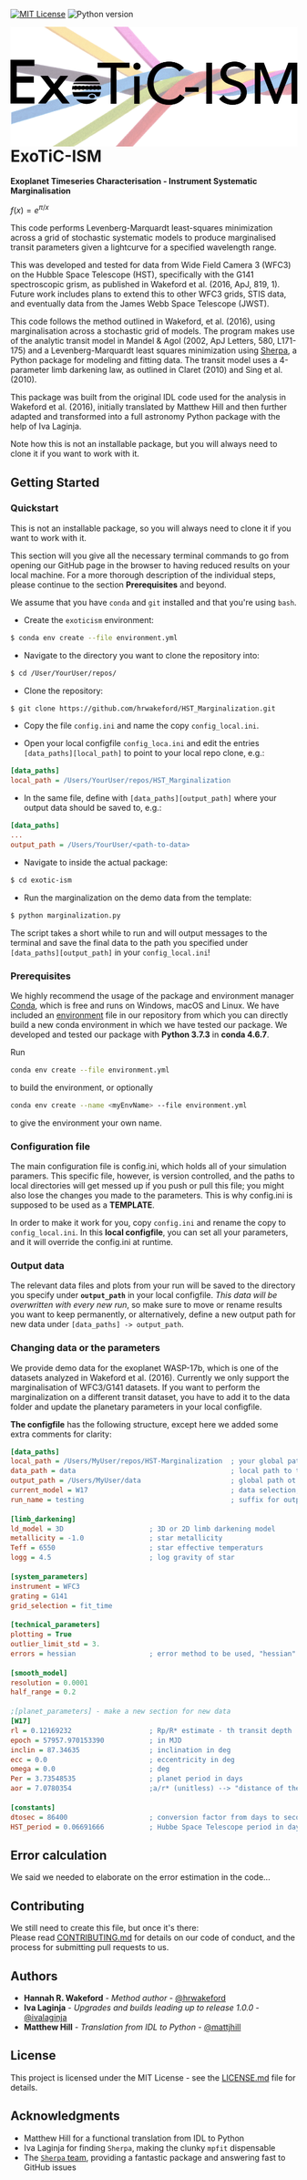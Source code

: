 <!-- PROJECT SHIELDS -->
[![MIT License][license-shield]][license-url]
![Python version][python-version-url]

<img src="logo.png" align="left" />

# ExoTiC-ISM
**Exoplanet Timeseries Characterisation - Instrument Systematic Marginalisation**

$f(x) = e^{\pi/x}$

This code performs Levenberg-Marquardt least-squares minimization across a grid of stochastic systematic models to produce marginalised transit parameters given a lightcurve for a specified wavelength range.

This was developed and tested for data from Wide Field Camera 3 (WFC3) on the Hubble Space Telescope (HST), specifically with the G141 spectroscopic grism, as published in Wakeford et al. (2016, ApJ, 819, 1). Future work includes plans to extend this to other WFC3 grids, STIS data, and eventually data from the James Webb Space Telescope (JWST).

This code follows the method outlined in Wakeford, et al. (2016), using marginalisation across a stochastic grid of models. The program makes use of the analytic transit model in Mandel & Agol (2002, ApJ Letters, 580, L171-175) and a Levenberg-Marquardt least squares minimization using [Sherpa](https://sherpa.readthedocs.io/en/latest/), a Python package for modeling and fitting data. The transit model uses a 4-parameter limb darkening law, as outlined in Claret (2010) and Sing et al. (2010).

This package was built from the original IDL code used for the analysis in Wakeford et al. (2016), initially translated by Matthew Hill and then further adapted and transformed into a full astronomy Python package with the help of Iva Laginja.

Note how this is not an installable package, but you will  always need to clone it if you want to work with it.

## Getting Started

###  Quickstart

This is not an installable package, so you will  always need to clone it if you want to work with it.

This section will you give all the necessary terminal commands to go from opening our GitHub page in the browser to having 
reduced results on your local machine. For a more thorough description of the individual steps, please continue to the section 
**Prerequisites** and beyond.

We assume that you have `conda` and `git` installed and that you're using `bash`.

- Create the `exoticism` environment:  
```bash
$ conda env create --file environment.yml
```

- Navigate to the directory you want to clone the repository  into:  
```bash
$ cd /User/YourUser/repos/
```

- Clone the repository:  
```bash
$ git clone https://github.com/hrwakeford/HST_Marginalization.git
```

- Copy the file `config.ini` and name the copy `config_local.ini`.

- Open your local configfile `config_loca.ini` and edit the entries `[data_paths][local_path]` to point to your local repo clone, e.g.:  
```ini
[data_paths]
local_path = /Users/YourUser/repos/HST_Marginalization
```

- In the same file, define with `[data_paths][output_path]` where your output data should be saved to, e.g.:  
```ini
[data_paths]
...
output_path = /Users/YourUser/<path-to-data>
```

- Navigate to inside the actual package:  
```bash
$ cd exotic-ism
```

- Run the marginalization on the demo data from the template:  
```bash
$ python marginalization.py
```

The script takes a short while to run and will output messages to the terminal and save the final data to the path you 
specified under `[data_paths][output_path]` in your `config_local.ini`!

### Prerequisites

We highly recommend the usage of the package and environment manager [Conda](https://docs.conda.io/projects/conda/en/latest/index.html), 
which is free and runs on Windows, macOS and Linux. We have included an [environment](environment.yml) file in our repository 
from which you can directly build a new conda environment in which we have tested our package. We developed and tested our 
 package with **Python 3.7.3** in **conda 4.6.7**. 
 
 Run

```bash
conda env create --file environment.yml
```

to build the environment, or optionally

```bash
conda env create --name <myEnvName> --file environment.yml
```

to give the environment your own name.

### Configuration file

The main configuration file is config.ini, which holds all of your simulation paramers. This specific file,
however, is version controlled, and the paths to local directories will get messed up if you push or pull this
file; you might also lose the changes you made to the parameters. This is why config.ini is supposed to be used as a **TEMPLATE**.

In order to make it work for you, copy `config.ini` and rename the copy to `config_local.ini`. In this **local configfile**, 
you can set all your parameters, and it will override the config.ini at runtime.

### Output data

The relevant data files and plots from your run will be saved to the directory you specify under **`output_path`** in your 
local configfile. *This data will be overwritten with every new run*, so make sure to move  or rename results you want to 
keep permanently, or alternatively, define a new output path for new data under `[data_paths] -> output_path`.

### Changing data or the parameters

We provide demo data for the exoplanet WASP-17b, which is one of the datasets analyzed in Wakeford et al. (2016).
Currently we only support the marginalisation of WFC3/G141 datasets. If you want to perform the marginalization on a different 
transit dataset, you have to add it to the data folder and update the planetary parameters in your local configfile.

**The configfile** has the following structure, except here we added some extra comments for clarity:
```ini
[data_paths]
local_path = /Users/MyUser/repos/HST-Marginalization  ; your global path to the repo clone
data_path = data                                      ; local path to the input data
output_path = /Users/MyUser/data                      ; global path ot the output directory 
current_model = W17                                   ; data selection; refers to section in configfile
run_name = testing                                    ; suffix for output data

[limb_darkening]
ld_model = 3D                     ; 3D or 2D limb darkening model
metallicity = -1.0                ; star metallicity
Teff = 6550                       ; star effective temperaturs
logg = 4.5                        ; log gravity of star

[system_parameters]
instrument = WFC3
grating = G141
grid_selection = fit_time

[technical_parameters]
plotting = True
outlier_limit_std = 3.
errors = hessian                  ; error method to be used, "hessian" or "confidence"

[smooth_model]
resolution = 0.0001
half_range = 0.2

;[planet_parameters] - make a new section for new data
[W17]
rl = 0.12169232                   ; Rp/R* estimate - th transit depth
epoch = 57957.970153390           ; in MJD
inclin = 87.34635                 ; inclination in deg
ecc = 0.0                         ; eccentricity in deg
omega = 0.0                       ; deg
Per = 3.73548535                  ; planet period in days
aor = 7.0780354                   ;a/r* (unitless) --> "distance of the planet from the star (meters)/stellar radius (meters)"

[constants]
dtosec = 86400                    ; conversion factor from days to seconds
HST_period = 0.06691666           ; Hubbe Space Telescope period in days
```

## Error calculation

We said we needed to elaborate on the error estimation in the code...

## Contributing

We still need to create this file, but once it's there:  
Please read [CONTRIBUTING.md]() for details on our code of conduct, and the process for submitting pull requests to us.

## Authors

* **Hannah R. Wakeford** - *Method author* - [@hrwakeford](https://github.com/hrwakeford)
* **Iva Laginja** - *Upgrades and builds leading up to release 1.0.0* - [@ivalaginja](https://github.com/ivalaginja)
* **Matthew Hill** - *Translation from IDL to Python* - [@mattjhill](https://github.com/mattjhill)

## License

This project is licensed under the MIT License - see the [LICENSE.md](LICENSE.txt) file for details.

## Acknowledgments

* Matthew Hill for a functional translation from IDL to Python
* Iva Laginja for finding `Sherpa`, making the clunky `mpfit` dispensable
* The [`Sherpa` team](https://github.com/sherpa/sherpa), providing a fantastic package and answering fast to GitHub issues


<!-- MARKDOWN LINKS & IMAGES -->
[license-shield]: https://img.shields.io/badge/license-MIT-blue.svg?style=flat-square
[license-url]: https://choosealicense.com/licenses/mit
[python-version-url]: https://img.shields.io/badge/Python-3.6-green.svg?style=flat
